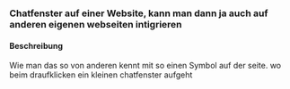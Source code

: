 ### Chatfenster auf einer Website, kann man dann ja auch auf anderen eigenen webseiten intigrieren

#### Beschreibung
Wie man das so von anderen kennt mit so einen Symbol auf der seite. wo beim draufklicken ein kleinen chatfenster aufgeht
